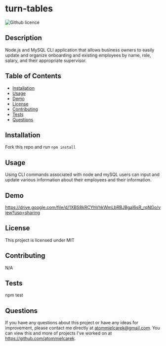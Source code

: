 # turn-tables
  ![Github licence](http://img.shields.io/badge/license-MIT-blue.svg)
  
  ## Description 
  Node.js and MySQL CLI application that allows business owners to easily update and organize onboarding and existing employees by name, role, salary, and their appropriate supervisor.
  ## Table of Contents
  * [Installation](#installation)
  * [Usage](#usage)
  * [Demo](#demo)
  * [License](#license)
  * [Contributing](#contributing)
  * [Tests](#tests)
  * [Questions](#questions)
  
  ## Installation 
  Fork this repo and run `npm install`
  ## Usage 
  Using CLI commands associated with node and mySQL users can input and update  various information about their employees and their information.
  ## Demo
  https://drive.google.com/file/d/1XBS8kRCYhVhkWmLbRBJBgal6sR_rqNGo/view?usp=sharing
  ## License 
  This project is licensed under MIT
  ## Contributing 
  N/A
  ## Tests
  npm test
  ## Questions
  If you have any questions about this project or have any ideas for improvement, please contact me directly at atommielcarek@gmail.com. You can view this and more of projects I've worked on at https://github.com/atommielcarek.
